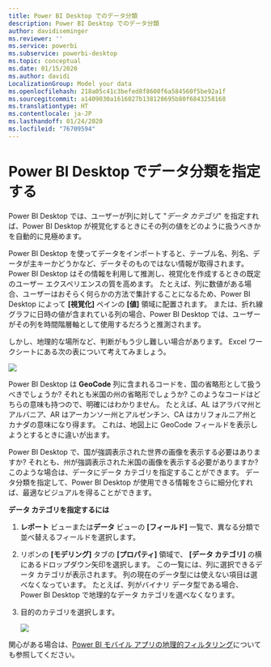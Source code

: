```yaml
---
title: Power BI Desktop でのデータ分類
description: Power BI Desktop でのデータ分類
author: davidiseminger
ms.reviewer: ''
ms.service: powerbi
ms.subservice: powerbi-desktop
ms.topic: conceptual
ms.date: 01/15/2020
ms.author: davidi
LocalizationGroup: Model your data
ms.openlocfilehash: 218a05c41c3befed8f8600f6a584560f5be92a1f
ms.sourcegitcommit: a1409030a1616027b138128695b80f6843258168
ms.translationtype: HT
ms.contentlocale: ja-JP
ms.lasthandoff: 01/24/2020
ms.locfileid: "76709594"
---
```

# <a name="specify-data-categories-in-power-bi-desktop"></a>Power BI Desktop でデータ分類を指定する
Power BI Desktop では、ユーザーが列に対して "*データ カテゴリ*" を指定すれば、Power BI Desktop が視覚化するときにその列の値をどのように扱うべきかを自動的に見極めます。

Power BI Desktop を使ってデータをインポートすると、テーブル名、列名、データが主キーかどうかなど、データそのものではない情報が取得されます。 Power BI Desktop はその情報を利用して推測し、視覚化を作成するときの既定のユーザー エクスペリエンスの質を高めます。
たとえば、列に数値がある場合、ユーザーはおそらく何らかの方法で集計することになるため、Power BI Desktop によって **[視覚化]** ペインの **[値]** 領域に配置されます。 または、折れ線グラフに日時の値が含まれている列の場合、Power BI Desktop では、ユーザーがその列を時間階層軸として使用するだろうと推測されます。

しかし、地理的な場所など、判断がもう少し難しい場合があります。 Excel ワークシートにある次の表について考えてみましょう。

![](media/desktop-data-categorization/datacategorizationtable.png)

Power BI Desktop は **GeoCode** 列に含まれるコードを、国の省略形として扱うべきでしょうか? それとも米国の州の省略形でしょうか?  このようなコードはどちらの意味も持つので、明確にはわかりません。 たとえば、AL はアラバマ州とアルバニア、AR はアーカンソー州とアルゼンチン、CA はカリフォルニア州とカナダの意味になり得ます。 これは、地図上に GeoCode フィールドを表示しようとするときに違いが出ます。 

Power BI Desktop で、国が強調表示された世界の画像を表示する必要はありますか? それとも、州が強調表示された米国の画像を表示する必要がありますか?  このような場合は、データにデータ カテゴリを指定することができます。 データ分類を指定して、Power BI Desktop が使用できる情報をさらに細分化すれば、最適なビジュアルを得ることができます。  

**データ カテゴリを指定するには**

1. **レポート** ビューまたは**データ** ビューの **[フィールド]** 一覧で、異なる分類で並べ替えるフィールドを選択します。
2. リボンの **[モデリング]** タブの **[プロパティ]** 領域で、 **[データ カテゴリ]** の横にあるドロップダウン矢印を選択します。  この一覧には、列に選択できるデータ カテゴリが表示されます。 列の現在のデータ型には使えない項目は選べなくなっています。  たとえば、列がバイナリ データ型である場合、Power BI Desktop で地理的なデータ カテゴリを選べなくなります。 
3. 目的のカテゴリを選択します。

   ![](media/desktop-data-categorization/desktop-data-categorization.png)

関心がある場合は、[Power BI モバイル アプリの地理的フィルタリング](desktop-mobile-geofiltering.md)についても参照してください。


